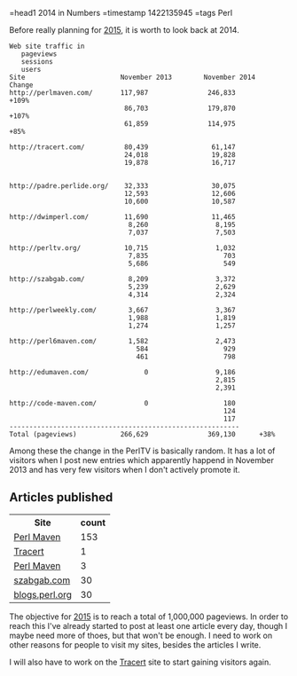=head1 2014 in Numbers
=timestamp 1422135945
=tags Perl



Before really planning for <a href="/2015.html">2015</a>, it is worth to look back at 2014.



    Web site traffic in
       pageviews
       sessions
       users
    Site                        November 2013        November 2014    Change
    http://perlmaven.com/       117,987               246,833          +109%
                                 86,703               179,870          +107%
                                 61,859               114,975           +85%
    
    http://tracert.com/          80,439                61,147
                                 24,018                19,828
                                 19,878                16,717
    
    
    http://padre.perlide.org/    32,333                30,075
                                 12,593                12,606
                                 10,600                10,587
    
    http://dwimperl.com/         11,690                11,465
                                  8,260                 8,195
                                  7,037                 7,503
    
    http://perltv.org/           10,715                 1,032
                                  7,835                   703
                                  5,686                   549
    
    http://szabgab.com/           8,209                 3,372
                                  5,239                 2,629
                                  4,314                 2,324
    
    http://perlweekly.com/        3,667                 3,367
                                  1,988                 1,819
                                  1,274                 1,257
    
    http://perl6maven.com/        1,582                 2,473
                                    584                   929
                                    461                   798
    
    http://edumaven.com/              0                 9,186
                                                        2,815
                                                        2,391
    
    http://code-maven.com/            0                   180
                                                          124
                                                          117
    ----------------------------------------------------------
    Total (pageviews)           266,629               369,130      +38%

Among these the change in the PerlTV is basically random. It has a lot of visitors when I post
new entries which apparently happend in November 2013 and has very few visitors when I don't
actively promote it.


<h2>Articles published</h2>

<table>
<tr><th>Site</th>                                                 <th>count</th></tr>
<tr><td><a href="http://perlmaven.com/">Perl Maven</a></td>       <td>153</td></tr>
<tr><td><a href="http://tracert.com/">Tracert</a></td>            <td>1</td></tr>
<tr><td><a href="http://perl6maven.com/">Perl Maven</a></td>      <td>3</td></tr>
<tr><td><a href="http://szabgab.com/">szabgab.com</a></td>        <td>30</td></tr>
<tr><td><a href="http://blogs.perl.org/">blogs.perl.org</a></td>  <td>30</td></tr>
</table>


The objective for <a href="/2015.html">2015</a> is to reach a total of 1,000,000 pageviews.
In order to reach this I've  already started to post at least one article every day,
though I maybe need more of thoes, but that won't be enough. I need to work on other
reasons for people to visit my sites, besides the articles I write.

I will also have to work on the <a href="http://tracert.com/">Tracert</a> site to start gaining visitors again.


